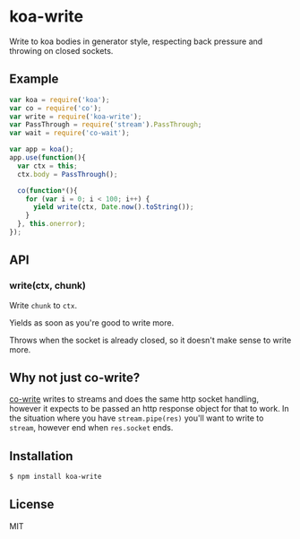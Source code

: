 
# koa-write

  Write to koa bodies in generator style, respecting back pressure and
  throwing on closed sockets.

## Example

```js
var koa = require('koa');
var co = require('co');
var write = require('koa-write');
var PassThrough = require('stream').PassThrough;
var wait = require('co-wait');

var app = koa();
app.use(function(){
  var ctx = this;
  ctx.body = PassThrough();

  co(function*(){
    for (var i = 0; i < 100; i++) {
      yield write(ctx, Date.now().toString());
    }
  }, this.onerror);
});
```

## API

### write(ctx, chunk)

  Write `chunk` to `ctx`.
  
  Yields as soon as you're good to write more.

  Throws when the socket is already closed, so it doesn't make sense to write
  more.

## Why not just co-write?

  [co-write](https://github.com/juliangruber/co-write) writes to streams and
  does the same http socket handling, however it expects to be passed an http
  response object for that to work. In the situation where you have
  `stream.pipe(res)` you'll want to write to `stream`, however end when
  `res.socket` ends.

## Installation

```bash
$ npm install koa-write
```

## License

  MIT

